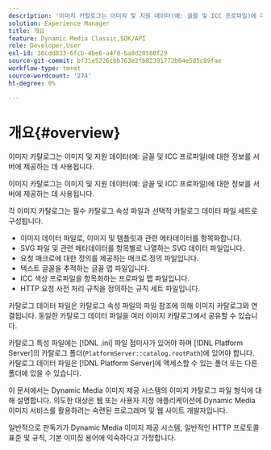 ```yaml
---
description: '이미지 카탈로그는 이미지 및 지원 데이터(예: 글꼴 및 ICC 프로파일)에 대한 정보를 서버에 제공하는 데 사용됩니다.'
solution: Experience Manager
title: 개요
feature: Dynamic Media Classic,SDK/API
role: Developer,User
exl-id: 36cdd833-6fcb-4be6-a4f8-ba8d20580f29
source-git-commit: bf31e5226cbb763e2fb82391772b64e5d5c89fae
workflow-type: tm+mt
source-wordcount: '274'
ht-degree: 0%

---
```


# 개요{#overview}

이미지 카탈로그는 이미지 및 지원 데이터(예: 글꼴 및 ICC 프로파일)에 대한 정보를 서버에 제공하는 데 사용됩니다.

이미지 카탈로그는 이미지 및 지원 데이터(예: 글꼴 및 ICC 프로파일)에 대한 정보를 서버에 제공하는 데 사용됩니다.

각 이미지 카탈로그는 필수 카탈로그 속성 파일과 선택적 카탈로그 데이터 파일 세트로 구성됩니다.

* 이미지 데이터 파일로, 이미지 및 템플릿과 관련 메타데이터를 항목화합니다.
* SVG 파일 및 관련 메타데이터를 항목별로 나열하는 SVG 데이터 파일입니다.
* 요청 매크로에 대한 정의를 제공하는 매크로 정의 파일입니다.
* 텍스트 글꼴을 추적하는 글꼴 맵 파일입니다.
* ICC 색상 프로파일을 항목화하는 프로파일 맵 파일입니다.
* HTTP 요청 사전 처리 규칙을 정의하는 규칙 세트 파일입니다.

카탈로그 데이터 파일은 카탈로그 속성 파일의 파일 참조에 의해 이미지 카탈로그와 연결됩니다. 동일한 카탈로그 데이터 파일을 여러 이미지 카탈로그에서 공유할 수 있습니다.

카탈로그 특성 파일에는 [!DNL .ini] 파일 접미사가 있어야 하며 [!DNL Platform Server]의 카탈로그 폴더(`PlatformServer::catalog.rootPath`)에 있어야 합니다. 카탈로그 데이터 파일은 [!DNL Platform Server]에 액세스할 수 있는 폴더 또는 다른 폴더에 있을 수 있습니다.

이 문서에서는 Dynamic Media 이미지 제공 시스템의 이미지 카탈로그 파일 형식에 대해 설명합니다. 의도한 대상은 웹 또는 사용자 지정 애플리케이션에 Dynamic Media 이미지 서비스를 활용하려는 숙련된 프로그래머 및 웹 사이트 개발자입니다.

일반적으로 판독기가 Dynamic Media 이미지 제공 시스템, 일반적인 HTTP 프로토콜 표준 및 규칙, 기본 이미징 용어에 익숙하다고 가정합니다.
